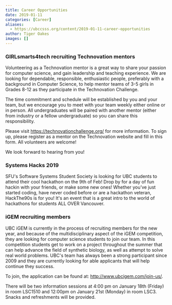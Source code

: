 ```yaml
---
title: Career Opportunities
date: 2019-01-11
categories: [Career]
aliases:
  - https://ubccsss.org/content/2019-01-11-career-opportunities
author: Tiger Oakes
images: []
---
```


### GIRLsmarts4tech recruiting Technovation mentors

Volunteering as a Technovation mentor is a great way to share your passion for
computer science, and gain leadership and teaching experience. We are looking
for dependable, responsible, enthusiastic people, preferably with a background
in Computer Science, to help mentor teams of 3-5 girls in Grades 8-12 as they
participate in the Technovation Challenge.

The time commitment and schedule will be established by you and your team, but
we encourage you to meet with your team weekly either online or in person. All
undergraduates will be paired with another mentor (either from industry or a
fellow undergraduate) so you can share this responsibility.

Please visit https://technovationchallenge.org/ for more information. To sign
up, please register as a mentor on the Technovation website and fill in this
form. All volunteers are welcome!

We look forward to hearing from you!

### Systems Hacks 2019

SFU's Software Systems Student Society is looking for UBC students to attend
their cool hackathon on the 9th of Feb! Drop by for a day of fun hackin with
your friends, or make some new ones! Whether you’ve just started coding, have
never coded before or are a hackathon veteran, HackThe90s is for you! It's an
event that is a great intro to the world of hackathons for students ALL OVER
Vancouver.

### iGEM recruiting members

UBC iGEM is currently in the process of recruiting members for the new year, and
because of the multidisciplinary aspect of the iGEM competition, they are
looking for computer science students to join our team. In this competition
students get to work on a project throughout the summer that can help advance
the field of synthetic biology, as well as attempt to solve real world problems.
UBC's team has always been a strong participant since 2009 and they are
currently looking for able applicants that will help continue they success.

To join, the application can be found at: http://www.ubcigem.com/join-us/.

There will be two information sessions at 4:00 pm on January 18th (Friday) in
room LSC1510 and 12:00pm on January 21st (Monday) in room LSC3. Snacks and
refreshments will be provided.
